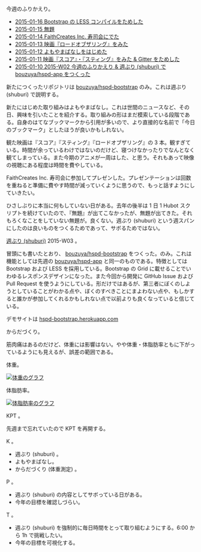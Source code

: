 今週のふりかえり。

- [2015-01-16 Bootstrap の LESS コンパイルをためした][2015-01-16]
- [2015-01-15 無題][2015-01-15]
- [2015-01-14 FaithCreates Inc. 寿司会にでた][2015-01-14]
- [2015-01-13 映画『ロードオブザリング』をみた][2015-01-13]
- [2015-01-12 よもやまばなしをはじめた][2015-01-12]
- [2015-01-11 映画『スコア』・『スティング』をみた & Gitter をためした][2015-01-11]
- [2015-01-10 2015-W02 今週のふりかえり & 週ぶり (shuburi) で bouzuya/hspd-app をつくった][2015-01-10]

新たにつくったリポジトリは [bouzuya/hspd-bootstrap][] のみ。これは週ぶり (shuburi) で説明する。

新たにはじめた取り組みはよもやまばなし。これは世間のニュースなど、その日、興味を引いたことを紹介する。取り組みの形はまだ模索している段階である。自身のはてなブックマークから引用が多いので、より直接的な名前で「今日のブックマーク」としたほうが良いかもしれない。

観た映画は『スコア』『スティング』『ロードオブザリング』の 3 本。観すぎている。時間が余っているわけではないのだけど、寝つけなかったりでなんとなく観てしまっている。また今期のアニメが一周はした、と思う。それもあって映像の視聴にある程度は時間を費やしている。

FaithCreates Inc. 寿司会に参加してプレゼンした。プレゼンテーションは回数を重ねると準備に費やす時間が減っていくように思うので、もっと話すようにしていきたい。

ひさしぶりに本当に何もしていない日がある。去年の後半は 1 日 1 Hubot スクリプトを続けていたので、『無題』が出てこなかったが、無題が出てきた。それもろくなことをしていない無題が。良くない。週ぶり (shuburi) という週スパンにしたのは良いものをつくるためであって、サボるためではない。

[週ぶり (shuburi)][shuburi] 2015-W03 。

冒頭にも書いたとおり、 [bouzuya/hspd-bootstrap][] をつくった。のみ。これは機能としては先週の [bouzuya/hspd-app][] と同一のものである。特徴としては Bootstrap および LESS を採用している。Bootstrap の Grid に載せることでいわゆるレスポンスデザインになった。また今回から開発に GitHub Issue および Pull Request を使うようにしている。形だけではあるが、第三者にぼくのしようとしていることがわかる点や、ぼくのすべきことにまよわない点や、もしかすると誰かが参加してくれるかもしれない点で以前よりも良くなっていると信じている。

デモサイトは [hspd-bootstrap.herokuapp.com](https://hspd-bootstrap.herokuapp.com/)

からだづくり。

筋肉痛はあるのだけど、体重には影響はない。やや体重・体脂肪率ともに下がっているようにも見えるが、誤差の範囲である。

体重。

[![体重のグラフ][graph-weight-img]][graph-weight-url]

体脂肪率。

[![体脂肪率のグラフ][graph-percent-img]][graph-percent-url]

KPT 。

先週まで忘れていたので KPT を再開する。

K 。

- 週ぶり (shuburi) 。
- よもやまばなし。
- からだづくり (体重測定) 。

P 。

- 週ぶり (shuburi) の内容としてサボっている日がある。
- 今年の目標を確認しづらい。

T 。

- 週ぶり (shuburi) を強制的に毎日時間をとって取り組むようにする。6:00 から 1h で挑戦したい。
- 今年の目標を可視化する。

[2015-01-16]: https://blog.bouzuya.net/2015/01/16/
[2015-01-15]: https://blog.bouzuya.net/2015/01/15/
[2015-01-14]: https://blog.bouzuya.net/2015/01/14/
[2015-01-13]: https://blog.bouzuya.net/2015/01/13/
[2015-01-12]: https://blog.bouzuya.net/2015/01/12/
[2015-01-11]: https://blog.bouzuya.net/2015/01/11/
[2015-01-10]: https://blog.bouzuya.net/2015/01/10/
[shuburi]: http://shuburi.org
[graph-weight-img]: http://graph.hatena.ne.jp/bouzuya/graph?graphname=weight&startdate=2015-01-01&enddate=2015-01-17
[graph-weight-url]: http://graph.hatena.ne.jp/bouzuya/weight/?startdate=2015-01-01&enddate=2015-01-17
[graph-percent-img]: http://graph.hatena.ne.jp/bouzuya/graph?graphname=percent&startdate=2015-01-01&enddate=2015-01-17
[graph-percent-url]: http://graph.hatena.ne.jp/bouzuya/percent/?startdate=2015-01-01&enddate=2015-01-17
[bouzuya/hspd-app]: https://github.com/bouzuya/hspd-app
[bouzuya/hspd-bootstrap]: https://github.com/bouzuya/hspd-bootstrap
